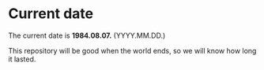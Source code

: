 # Current date

The current date is **1984.08.07.** (YYYY.MM.DD.)

This repository will be good when the world ends, so we will know how long it lasted.